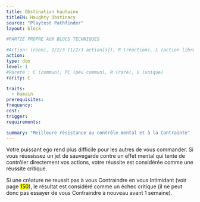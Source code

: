 ```yaml
---
title: Obstination hautaine
titleEN: Haughty Obstinacy
source: "Playtest Pathfinder"
layout: block

#PARTIE PROPRE AUX BLOCS TECHNIQUES

#Action: (rien), 1/2/3 (1/2/3 action[s]), R (réaction), L (action libre)
action: 
type: don
level: 1
#Rareté : C (commun), PC (peu commun), R (rare), U (unique)
rarity: C

traits:
  - humain
prerequisites: 
frequency:
cost:
trigger:
requirements:

summary: "Meilleure résistance au contrôle mental et à la Contrainte"
---
```


Votre puissant ego rend plus difficile pour les autres de vous commander. Si vous réussissez un jet de sauvegarde contre un effet mental qui tente de contrôler directement vos actions, votre réussite est considérée comme une réussite critique.

Si une créature ne reussit pas à vous Contraindre en vous Intimidant (voir page <mark>150</mark>), le résultat est considéré comme un échec critique (il ne peut donc pas essayer de vous Contraindre à nouveau avant 1 semaine).